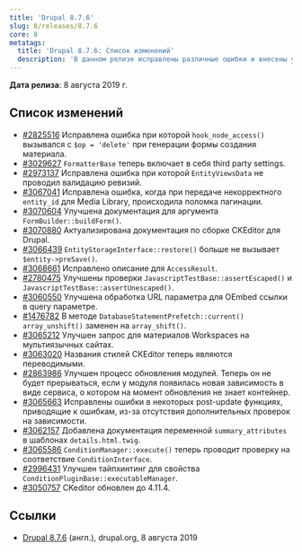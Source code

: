 ```yaml
---
title: 'Drupal 8.7.6'
slug: 8/releases/8.7.6
core: 8
metatags:
  title: 'Drupal 8.7.6: Список изменений'
  description: 'В данном релизе исправлены различные ошибки и внесены улучшения.'
---
```


**Дата релиза**: 8 августа 2019 г.

## Список изменений

- [#2825516](https://www.drupal.org/node/2825516) Исправлена ошибка при которой `hook_node_access()` вызывался с `$op = 'delete'` при генерации формы создания материала.
- [#3029627](https://www.drupal.org/node/3029627) `FormatterBase` теперь включает в себя third party settings.
- [#2973137](https://www.drupal.org/node/2973137) Исправлена ошибка при которой `EntityViewsData` не проводил валидацию ревизий.
- [#3067041](https://www.drupal.org/node/3067041) Исправлена ошибка, когда при передаче некорректного `entity_id` для Media Library, происходила поломка пагинации.
- [#3070604](https://www.drupal.org/node/3070604) Улучшена документация для аргумента `FormBuilder::buildForm()`.
- [#3070880](https://www.drupal.org/node/3070880) Актуализирована документация по сборке CKEditor для Drupal.
- [#3066439](https://www.drupal.org/node/3066439) `EntityStorageInterface::restore()` больше не вызывает `$entity->preSave()`.
- [#3068661](https://www.drupal.org/node/3068661) Исправлено описание для `AccessResult`.
- [#2780475](https://www.drupal.org/node/2780475) Улучшены проверки `JavascriptTestBase::assertEscaped()` и `JavascriptTestBase::assertUnescaped()`.
- [#3060550](https://www.drupal.org/node/3060550) Улучшена обработка URL параметра для OEmbed ссылки в query параметре.
- [#1476782](https://www.drupal.org/node/1476782) В методе `DatabaseStatementPrefetch::current()` `array_unshift()` заменен на `array_shift()`.
- [#3065212](https://www.drupal.org/node/3065212) Улучшен запрос для материалов Workspaces на мультиязычных сайтах.
- [#3063020](https://www.drupal.org/node/3063020) Названия стилей CKEditor теперь являются переводимыми.
- [#2863986](https://www.drupal.org/node/2863986) Улучшен процесс обновления модулей. Теперь он не будет прерываться, если у модуля появилась новая зависимость в виде сервиса, о котором на момент обновления не знает контейнер.
- [#3065663](https://www.drupal.org/node/3065663) Исправлены ошибки в некоторых post-update функциях, приводящие к ошибкам, из-за отсутствия дополнительных проверок на зависимости.
- [#3062157](https://www.drupal.org/node/3062157) Добавлена документация переменной `summary_attributes` в шаблонах `details.html.twig`.
- [#3065586](https://www.drupal.org/node/3065586) `ConditionManager::execute()` теперь проводит проверку на соответствие `ConditionInterface`.
- [#2996431](https://www.drupal.org/node/2996431) Улучшен тайпхинтинг для свойства `ConditionPluginBase::executableManager`.
- [#3050757](https://www.drupal.org/node/3050757) CKeditor обновлен до 4.11.4.

## Ссылки

- [Drupal 8.7.6](https://www.drupal.org/project/drupal/releases/8.7.6) (англ.), drupal.org, 8 августа 2019
